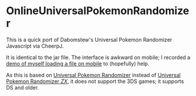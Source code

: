 # OnlineUniversalPokemonRandomizer
This is a quick port of Dabomstew's Universal Pokemon Randomizer Javascript via CheerpJ.

It is identical to the jar file. The interface is awkward on mobile; I recorded a [demo of myself loading a file on mobile](https://youtube.com/watch?v=SXwLAzJ4Gco) to (hopefully) help.

As this is based on [Universal Pokemon Randomizer](https://github.com/Dabomstew/universal-pokemon-randomizer) instead of [Universal Pokemon Randomizer *ZX*](https://github.com/Ajarmar/universal-pokemon-randomizer-zx), it does not support the 3DS games; it supports DS and older.

